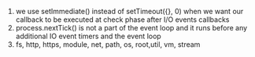 1. we use setImmediate() instead of setTimeout({}, 0) when we want our callback to be executed at check phase after I/O events callbacks
2. process.nextTick() is not a part of the event loop and it runs before any additional IO event timers and the event loop
3. fs, http, https, module, net, path, os, root,util, vm, stream
